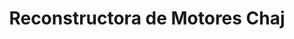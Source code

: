 ---
title: "Reconstructora de Motores Chaj"
url: /villa-nueva/reconstructora-de-motores-chaj/
shop: Allgemein
---